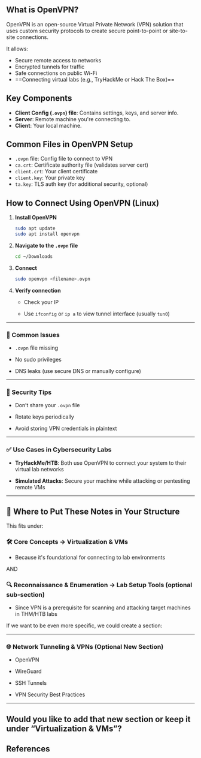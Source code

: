 ## What is OpenVPN?

OpenVPN is an open-source Virtual Private Network (VPN) solution that uses custom security protocols to create secure point-to-point or site-to-site connections.

It allows:
- Secure remote access to networks
- Encrypted tunnels for traffic
- Safe connections on public Wi-Fi
- ==Connecting virtual labs (e.g., TryHackMe or Hack The Box)==

## Key Components

- **Client Config (`.ovpn`) file**: Contains settings, keys, and server info.
- **Server**: Remote machine you're connecting to.
- **Client**: Your local machine.

## Common Files in OpenVPN Setup

- `.ovpn` file: Config file to connect to VPN
- `ca.crt`: Certificate authority file (validates server cert)
- `client.crt`: Your client certificate
- `client.key`: Your private key
- `ta.key`: TLS auth key (for additional security, optional)

## How to Connect Using OpenVPN (Linux)

1. **Install OpenVPN**
    
    ```bash
    sudo apt update
    sudo apt install openvpn
    ```
    
2. **Navigate to the `.ovpn` file**
    
    ```bash
    cd ~/Downloads
    ```
    
3. **Connect**
    
    ```bash
    sudo openvpn <filename>.ovpn
    ```
    
4. **Verify connection**
    
    - Check your IP
        
    - Use `ifconfig` or `ip a` to view tunnel interface (usually `tun0`)
        

---

### 🧠 Common Issues

- `.ovpn` file missing
    
- No sudo privileges
    
- DNS leaks (use secure DNS or manually configure)
    

---

### 🔐 Security Tips

- Don’t share your `.ovpn` file
    
- Rotate keys periodically
    
- Avoid storing VPN credentials in plaintext
    

---

### ✅ Use Cases in Cybersecurity Labs

- **TryHackMe/HTB**: Both use OpenVPN to connect your system to their virtual lab networks
    
- **Simulated Attacks**: Secure your machine while attacking or pentesting remote VMs
    

---

## 📂 Where to Put These Notes in Your Structure

This fits under:

### 🛠️ Core Concepts → **Virtualization & VMs**

- Because it's foundational for connecting to lab environments
    

AND

### 🔍 Reconnaissance & Enumeration → **Lab Setup Tools** (optional sub-section)

- Since VPN is a prerequisite for scanning and attacking target machines in THM/HTB labs
    

If we want to be even more specific, we could create a section:

---

### 🌐 Network Tunneling & VPNs (Optional New Section)

- OpenVPN
    
- WireGuard
    
- SSH Tunnels
    
- VPN Security Best Practices
    

---

Would you like to add that new section or keep it under “Virtualization & VMs”?
---

## References